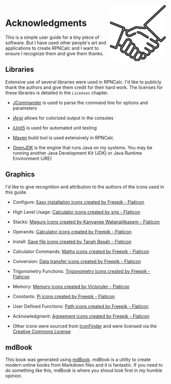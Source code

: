 <img align="right" width="175" src="../Images/Acknowlegement.png">

# Acknowledgments

This is a simple user guide for a tiny piece of software.  But I have used other people's art and applications to create RPNCalc and I want to ensure I recognize them and give them thanks.

## Libraries

Extensive use of several libraries were used in RPNCalc.  I'd like to publicly thank the authors and give them credit for their hard work. The licenses for these libraries is detailed in the `Licenses` chapter.

- [JCommander](ttps://jcommander.org) is used to parse the command line for options and parameters

- [jAnsi](https://github.com/fusesource/jansi) allows for colorized output in the consoles

- [jUnit5](https://github.com/junit-team/junit5) is used for automated unit testing

- [Maven](https://maven.apache.org/) build tool is used extensively in RPNCalc

- [OpenJDK](https://adoptium.net) is the engine that runs Java on my systems.  You may be running another Java Development Kit (JDK) or Java Runtime Environment (JRE)

## Graphics

I'd like to give recognition and attribution to the authors of the icons used in this guide.


- Configure: <a href="https://www.flaticon.com/free-icons/easy-installation" title="easy installation icons">Easy installation icons created by Freepik - Flaticon</a>

- High Level Usage: <a href="https://www.flaticon.com/free-icons/calculator" title="calculator icons">Calculator icons created by srip - Flaticon</a>

- Stacks: <a href="https://www.flaticon.com/free-icons/maguro" title="maguro icons">Maguro icons created by Kanyanee Watanajitkasem - Flaticon</a>

- Operands: <a href="https://www.flaticon.com/free-icons/calculator" title="calculator icons">Calculator icons created by Freepik - Flaticon</a>

- Install: <a href="https://www.flaticon.com/free-icons/save-file" title="save file icons">Save file icons created by Tanah Basah - Flaticon</a>

- Calculator Commands: <a href="https://www.flaticon.com/free-icons/maths" title="maths icons">Maths icons created by Freepik - Flaticon</a>

- Conversion: <a href="https://www.flaticon.com/free-icons/data-transfer" title="data transfer icons">Data transfer icons created by Freepik - Flaticon</a>

- Trigonometry Functions: <a href="https://www.flaticon.com/free-icons/trigonometry" title="trigonometry icons">Trigonometry icons created by Freepik - Flaticon</a>

- Memory: <a href="https://www.flaticon.com/free-icons/memory" title="memory icons">Memory icons created by Victoruler - Flaticon</a>

- Constants: <a href="https://www.flaticon.com/free-icons/pi" title="Pi icons">Pi icons created by Freepik - Flaticon</a>

- User Defined Functions: <a href="https://www.flaticon.com/free-icons/path" title="path icons">Path icons created by Freepik - Flaticon</a>

- Acknowledgment: <a href="https://www.flaticon.com/free-icons/agreement" title="agreement icons">Agreement icons created by Freepik - Flaticon</a>

- Other icons were sourced from [IconFinder](https://iconfinder.com) and were licensed via the [Creative Commons License](https://creativecommons.org/licenses/)

## mdBook

This book was generated using [mdBook](https://github.com/rust-lang/mdBook).  mdBook is a utility to create modern online books from Markdown files and it is fantastic.  If you need to do something like this, mdBook is where you shoud look first in my humble opinion.

